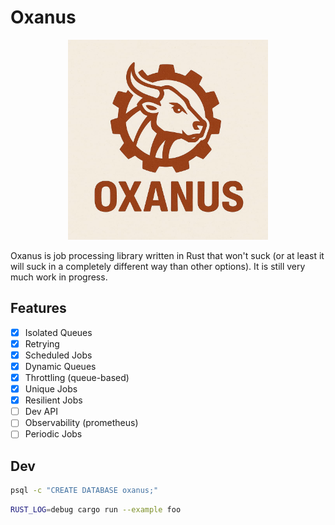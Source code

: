 # Oxanus

<p align="center">
  <picture>
    <img alt="Oxanus logo" src="logo.jpg" width="320">
  </picture>
</p>

Oxanus is job processing library written in Rust that won't suck (or at least it will suck in a completely different way than other options). It is still very much work in progress.

## Features

- [x] Isolated Queues
- [x] Retrying
- [x] Scheduled Jobs
- [x] Dynamic Queues
- [x] Throttling (queue-based)
- [x] Unique Jobs
- [x] Resilient Jobs
- [ ] Dev API
- [ ] Observability (prometheus)
- [ ] Periodic Jobs

## Dev

```bash
psql -c "CREATE DATABASE oxanus;"
```

```bash
RUST_LOG=debug cargo run --example foo
```

